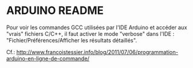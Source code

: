 # ARDUINO README

Pour voir les commandes GCC utilisées par l'IDE Arduino et accéder aux "vrais" fichiers
C/C++, il faut activer le mode "verbose" dans l'IDE : "Fichier/Préférences/Afficher les
résultats détaillés".

Cf.: http://www.francoistessier.info/blog/2011/07/06/programmation-arduino-en-ligne-de-commande/
